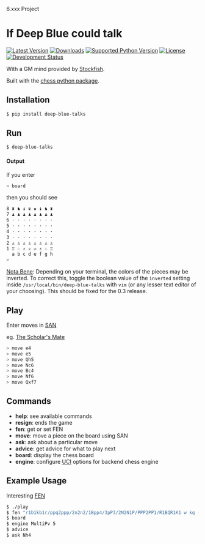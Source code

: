 6.xxx Project

If Deep Blue could talk
=======================
[![Latest Version](https://img.shields.io/pypi/v/deep-blue-talks.svg)](https://pypi.python.org/pypi/deep-blue-talks/)
[![Downloads](https://img.shields.io/pypi/dm/deep-blue-talks.svg)](https://pypi.python.org/pypi/deep-blue-talks/)
[![Supported Python Version](https://img.shields.io/pypi/pyversions/deep-blue-talks.svg)](https://pypi.python.org/pypi/deep-blue-talks/)
[![License](https://img.shields.io/pypi/l/deep-blue-talks.svg)](https://pypi.python.org/pypi/deep-blue-talks/)
[![Development Status](https://img.shields.io/pypi/status/deep-blue-talks.svg)](https://pypi.python.org/pypi/deep-blue-talks/)

With a GM mind provided by [Stockfish][stockfish].

Built with the [chess python package][python-chess].

Installation
------------
```bash
$ pip install deep-blue-talks
```

Run
---
```bash
$ deep-blue-talks
```

#### Output
If you enter
```bash
> board
```

then you should see
```bash
8 ♜ ♞ ♝ ♛ ♚ ♝ ♞ ♜ 
7 ♟ ♟ ♟ ♟ ♟ ♟ ♟ ♟ 
6 · · · · · · · · 
5 · · · · · · · · 
4 · · · · · · · · 
3 · · · · · · · · 
2 ♙ ♙ ♙ ♙ ♙ ♙ ♙ ♙ 
1 ♖ ♘ ♗ ♕ ♔ ♗ ♘ ♖ 
  a b c d e f g h
>
```
[Nota Bene][nb]: Depending on your terminal, the colors of the pieces may be inverted. To correct this, toggle the boolean value of the `inverted` setting inside `/usr/local/bin/deep-blue-talks` with `vim` (or any lesser text editor of your choosing). This should be fixed for the 0.3 release.

Play
----
Enter moves in [SAN][san]

eg. [The Scholar's Mate][scholars mate]
```bash
> move e4
> move e5
> move Qh5
> move Nc6
> move Bc4
> move Nf6
> move Qxf7
```

Commands
--------
- **help**: see available commands
- **resign**: ends the game
- **fen**: get or set FEN
- **move**: move a piece on the board using SAN
- **ask**: ask about a particular move
- **advice**: get advice for what to play next
- **board**: display the chess board
- **engine**: configure [UCI][uci] options for backend chess engine

Example Usage
-------------

Interesting [FEN][fen]
```bash
$ ./play
$ fen "r1b1kb1r/ppq2ppp/2n2n2/1Bpp4/3pP3/2N2N1P/PPP2PP1/R1BQR1K1 w kq - 0 9"
$ board
$ engine MultiPv 5
$ advice
$ ask Nh4
```

[HEAD]: footnote

[stockfish]: http://stockfishchess.org/
[python-chess]: https://github.com/niklasf/python-chess
[nb]: http://en.wikipedia.org/wiki/Nota_bene
[san]: http://en.wikipedia.org/wiki/Algebraic_notation_%28chess%29
[scholars mate]: http://en.wikipedia.org/wiki/Scholar%27s_mate
[uci]: http://wbec-ridderkerk.nl/html/UCIProtocol.html
[fen]: http://en.wikipedia.org/wiki/Forsyth%E2%80%93Edwards_Notation
